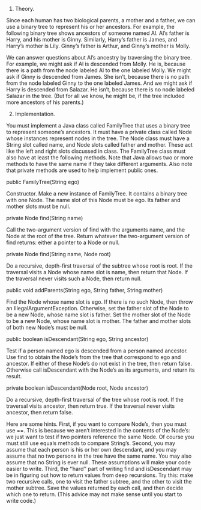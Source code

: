 1. Theory.

Since each human has two biological parents, a mother and a father, we can use a binary tree to represent his or her ancestors. For example, the following binary tree shows ancestors of someone named Al. Al’s father is Harry, and his mother is Ginny. Similarly, Harry’s father is James, and Harry’s mother is Lily. Ginny’s father is Arthur, and Ginny’s mother is Molly.



We can answer questions about Al’s ancestry by traversing the binary tree. For example, we might ask if Al is descended from Molly. He is, because there is a path from the node labeled Al to the one labeled Molly. We might ask if Ginny is descended from James. She isn’t, because there is no path from the node labeled Ginny to the one labeled James. And we might ask if Harry is descended from Salazar. He isn’t, because there is no node labeled Salazar in the tree. (But for all we know, he might be, if the tree included more ancestors of his parents.)

2. Implementation.

You must implement a Java class called FamilyTree that uses a binary tree to represent someone’s ancestors. It must have a private class called Node whose instances represent nodes in the tree. The Node class must have a String slot called name, and Node slots called father and mother. These act like the left and right slots discussed in class. 
      The FamilyTree class must also have at least the following methods. Note that Java allows two or more methods to have the same name if they take different arguments. Also note that private methods are used to help implement public ones.

public FamilyTree(String ego)

Constructor. Make a new instance of FamilyTree. It contains a binary tree with one Node. The name slot of this Node must be ego. Its father and mother slots must be null.

private Node find(String name)

Call the two-argument version of find with the arguments name, and the Node at the root of the tree. Return whatever the two-argument version of find returns: either a pointer to a Node or null.

private Node find(String name, Node root)

Do a recursive, depth-first traversal of the subtree whose root is root. If the traversal visits a Node whose name slot is name, then return that Node. If the traversal never visits such a Node, then return null.

public void addParents(String ego, String father, String mother)

Find the Node whose name slot is ego. If there is no such Node, then throw an IllegalArgumentException. Otherwise, set the father slot of the Node to be a new Node, whose name slot is father. Set the mother slot of the Node to be a new Node, whose name slot is mother. The father and mother slots of both new Node’s must be null.

public boolean isDescendant(String ego, String ancestor)

Test if a person named ego is descended from a person named ancestor. Use find to obtain the Node’s from the tree that correspond to ego and ancestor. If either of these Node’s do not exist in the tree, then return false. Otherwise call isDescendant with the Node’s as its arguments, and return its result.

private boolean isDescendant(Node root, Node ancestor)

Do a recursive, depth-first traversal of the tree whose root is root. If the traversal visits ancestor, then return true. If the traversal never visits ancestor, then return false.

Here are some hints. First, if you want to compare Node’s, then you must use ==. This is because we aren’t interested in the contents of the Node’s: we just want to test if two pointers reference the same Node. Of course you must still use equals methods to compare String’s. 
      Second, you may assume that each person is his or her own descendant, and you may assume that no two persons in the tree have the same name. You may also assume that no String is ever null. These assumptions will make your code easier to write. 
      Third, the ‘‘hard’’ part of writing find and isDescendant may be in figuring out how to return values from deep recursions. Try this: make two recursive calls, one to visit the father subtree, and the other to visit the mother subtree. Save the values returned by each call, and then decide which one to return. (This advice may not make sense until you start to write code.)

